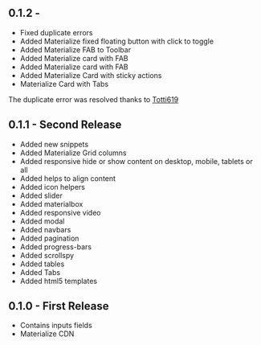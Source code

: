 ## 0.1.2 - 
* Fixed duplicate errors
* Added Materialize fixed floating button with click to toggle
* Added Materialize FAB to Toolbar
* Added Materialize card with FAB
* Added Materialize card with FAB
* Added Materialize Card with sticky actions
* Materialize Card with Tabs


The duplicate error was resolved thanks to [Totti619](https://github.com/Totti619)


## 0.1.1 - Second Release
* Added new snippets
* Added Materialize Grid columns
* Added responsive hide or show content on desktop, mobile, tablets or all
* Added helps to align content
* Added icon helpers
* Added slider
* Added materialbox
* Added responsive video
* Added modal
* Added navbars
* Added pagination
* Added progress-bars
* Added scrollspy
* Added tables
* Added Tabs
* Added html5 templates


## 0.1.0 - First Release
* Contains inputs fields
* Materialize CDN
